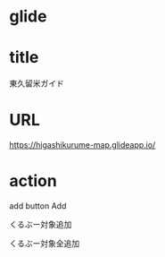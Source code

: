 # glide

# title
東久留米ガイド

# URL
https://higashikurume-map.glideapp.io/

# action
add button Add

くるぶー対象追加

くるぶー対象全追加

